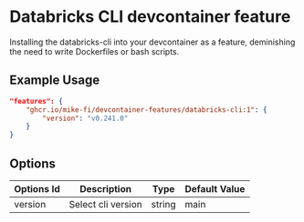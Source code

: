 
# Databricks CLI devcontainer feature

Installing the databricks-cli into your devcontainer as a feature, deminishing the need to write Dockerfiles or bash scripts.

## Example Usage

```json
"features": {
    "ghcr.io/mike-fi/devcontainer-features/databricks-cli:1": {
        "version": "v0.241.0"
    }
}
```

## Options

| Options Id | Description | Type | Default Value |
|-----|-----|-----|-----|
| version | Select cli version | string | main |

